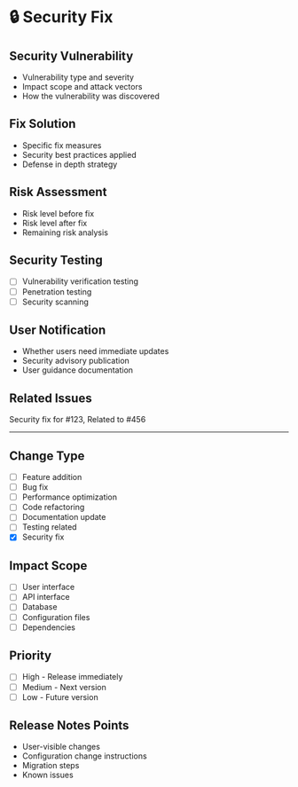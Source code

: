 # 🔒 Security Fix

## Security Vulnerability
- Vulnerability type and severity
- Impact scope and attack vectors
- How the vulnerability was discovered

## Fix Solution
- Specific fix measures
- Security best practices applied
- Defense in depth strategy

## Risk Assessment
- Risk level before fix
- Risk level after fix
- Remaining risk analysis

## Security Testing
- [ ] Vulnerability verification testing
- [ ] Penetration testing
- [ ] Security scanning

## User Notification
- Whether users need immediate updates
- Security advisory publication
- User guidance documentation

## Related Issues
Security fix for #123, Related to #456

---

## Change Type
- [ ] Feature addition
- [ ] Bug fix
- [ ] Performance optimization
- [ ] Code refactoring
- [ ] Documentation update
- [ ] Testing related
- [x] Security fix

## Impact Scope
- [ ] User interface
- [ ] API interface
- [ ] Database
- [ ] Configuration files
- [ ] Dependencies

## Priority
- [ ] High - Release immediately
- [ ] Medium - Next version
- [ ] Low - Future version

## Release Notes Points
- User-visible changes
- Configuration change instructions
- Migration steps
- Known issues 